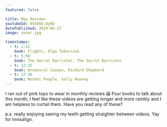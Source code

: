 ```yaml
---
featured: false

title: May Reviews
youtubeId: BtO06E-DyRU
datePublished: 2019-05-27
image: cover.jpg

timestamps:
  - t: 1:22
    book: Flights, Olga Tokarczuk
  - t: 5:50
    book: The Secret Barrister, The Secret Barrister
  - t: 12:15
    book: Unnatural Causes, Richard Shepherd
  - t: 17:36
    book: Normal People, Sally Rooney
---
```


I ran out of pink tops to wear in monthly reviews 😱 Four books to talk about this month; I feel like these videos are getting longer and more rambly and I am helpless to curtail them. Have you read any of these?

p.s. really enjoying seeing my teeth getting straighter between videos. Yay for Invisalign.
